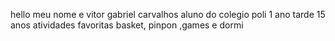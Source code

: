
hello 
meu nome e vitor gabriel carvalhos
aluno do colegio poli 
1 ano tarde 
15 anos
atividades favoritas basket, pinpon ,games e dormi
